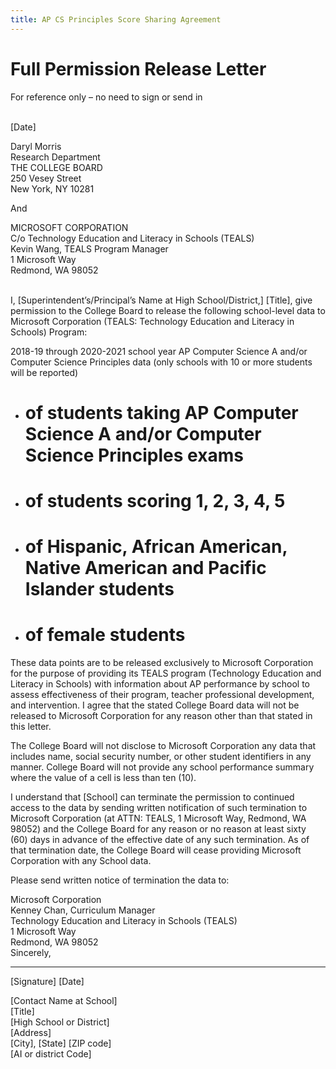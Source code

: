 ```yaml
---
title: AP CS Principles Score Sharing Agreement
---
```


# Full Permission Release Letter
For reference only – no need to sign or send in

<br>
[Date]

Daryl Morris<br>
Research Department<br>
THE COLLEGE BOARD<br>
250 Vesey Street<br>
New York, NY 10281<br>

And

MICROSOFT CORPORATION<br>
C/o Technology Education and Literacy in Schools (TEALS)<br>
Kevin Wang, TEALS Program Manager<br>
1 Microsoft Way<br>
Redmond, WA 98052<br>

<br>
I, [Superintendent’s/Principal’s Name at High School/District,] [Title], give permission to the College Board to release the following school-level data to Microsoft Corporation (TEALS: Technology Education and Literacy in Schools) Program:

2018-19 through 2020-2021 school year AP Computer Science A and/or Computer Science Principles data (only schools with 10 or more students will be reported)

* # of students taking AP Computer Science A and/or Computer Science Principles exams
* # of students scoring 1, 2, 3, 4, 5
* # of Hispanic, African American, Native American and Pacific Islander students
* # of female students

These data points are to be released exclusively to Microsoft Corporation for the purpose of providing its TEALS program (Technology Education and Literacy in Schools) with information about AP performance by school to assess effectiveness of their program, teacher professional development, and intervention. I agree that the stated College Board data will not be released to Microsoft Corporation for any reason other than that stated in this letter.

The College Board will not disclose to Microsoft Corporation any data that includes name, social security number, or other student identifiers in any manner. College Board will not provide any school performance summary where the value of a cell is less than ten (10).

I understand that [School] can terminate the permission to continued access to the data by sending written notification of such termination to Microsoft Corporation (at ATTN: TEALS, 1 Microsoft Way, Redmond, WA 98052) and the College Board for any reason or no reason at least sixty (60) days in advance of the effective date of any such termination. As of that termination date, the College Board will cease providing Microsoft Corporation with any School data.

Please send written notice of termination the data to:

Microsoft Corporation<br>
Kenney Chan, Curriculum Manager<br>
Technology Education and Literacy in Schools (TEALS)<br>
1 Microsoft Way<br>
Redmond, WA 98052<br>
Sincerely,<br>

<hr>
[Signature] [Date]

[Contact Name at School]<br>
[Title]<br>
[High School or District]<br>
[Address]<br>
[City], [State] [ZIP code]<br>
[AI or district Code]<br>


